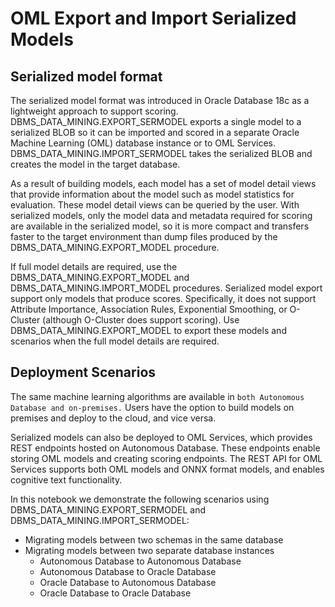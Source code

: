 # OML Export and Import  Serialized Models
## Serialized model format
The serialized model format was introduced in Oracle Database 18c as a lightweight approach to support scoring. DBMS_DATA_MINING.EXPORT_SERMODEL exports a single model to a serialized BLOB so it can be imported and scored in a separate Oracle Machine Learning (OML) database instance or to OML Services. DBMS_DATA_MINING.IMPORT_SERMODEL takes the serialized BLOB and creates the model in the target database.

As a result of building models, each model has a set of model detail views that provide information about the model such as model statistics for evaluation. These model detail views can be queried by the user. With serialized models, only the model data and metadata required for scoring are available in the serialized model, so it is more compact and transfers faster to the target environment than dump files produced by the DBMS_DATA_MINING.EXPORT_MODEL procedure.

If full model details are required, use the DBMS_DATA_MINING.EXPORT_MODEL and DBMS_DATA_MINING.IMPORT_MODEL procedures. Serialized model export support only models that produce scores. Specifically, it does not support Attribute Importance, Association Rules, Exponential Smoothing, or O-Cluster (although O-Cluster does support scoring). Use DBMS_DATA_MINING.EXPORT_MODEL to export these models and scenarios when the full model details are required.

## Deployment Scenarios
The same machine learning algorithms are available in `both Autonomous Database and on-premises.` Users have the option to build models on premises and deploy to the cloud, and vice versa.

Serialized models can also be deployed to OML Services, which provides REST endpoints hosted on Autonomous Database. These endpoints enable storing OML models and creating scoring endpoints. The REST API for OML Services supports both OML models and ONNX format models, and enables cognitive text functionality.

In this notebook we demonstrate the following scenarios using DBMS_DATA_MINING.EXPORT_SERMODEL and DBMS_DATA_MINING.IMPORT_SERMODEL:

- Migrating models between two schemas in the same database
- Migrating models between two separate database instances
  - Autonomous Database to Autonomous Database
  - Autonomous Database to Oracle Database
  - Oracle Database to Autonomous Database
  - Oracle Database to Oracle Database
